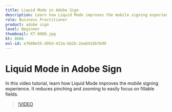 ```yaml
---
title: Liquid Mode in Adobe Sign
description: Learn how Liquid Mode improves the mobile signing experience
role: Business Practitioner
product: adobe sign
level: Beginner
thumbnail: KT-8086.jpg
kt: 8086
exl-id: e7680e55-d95d-413a-bb2b-2ee6416b7b99
---
```

# Liquid Mode in Adobe Sign

In this video tutorial, learn how Liquid Mode improves the mobile signing experience. It reduces pinching and zooming to easily focus on fillable fields.

>[!VIDEO](https://video.tv.adobe.com/v/333803?hidetitle=true)
